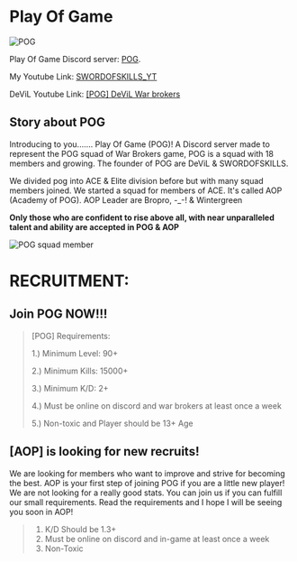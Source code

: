 # Play Of Game

![POG](https://raw.githubusercontent.com/SWORDOFSKILLS/swordofskills.github.io/main/POG_Logo.png)

Play Of Game Discord server: [POG]().

My Youtube Link: [SWORDOFSKILLS_YT](https://www.youtube.com/channel/UCxaMqYrRQLJEZ7fcAJDYxAA)

DeViL Youtube Link: [[POG] DeViL War brokers](https://www.youtube.com/channel/UCk5Ec29oOy2po6lKqgCmLQg)

## Story about POG

Introducing to you....... Play Of Game (POG)! A Discord server made to represent the POG squad of War Brokers game, POG is a squad with 18 members and growing. The founder of POG are DeViL & SWORDOFSKILLS. 

We divided pog into ACE & Elite division before but with many squad members joined. We started a squad for members of ACE.
It's called AOP (Academy of POG). AOP Leader are Bropro, -_-! & Wintergreen

**Only those who are confident to rise above all, with near unparalleled talent and ability are accepted in POG & AOP** 

![POG squad member](https://raw.githubusercontent.com/SWORDOFSKILLS/swordofskills.github.io/main/20.jpg)

# RECRUITMENT:
## Join POG NOW!!!

> [POG]  Requirements:
> 
> 1.) Minimum Level: 90+
>
> 2.) Minimum Kills: 15000+
> 
> 3.) Minimum K/D: 2+ 
> 
> 4.) Must be online on discord and war brokers at least once a week
> 
> 5.) Non-toxic and Player should be 13+ Age

## [AOP] is looking for new recruits!

We are looking for members who want to improve and strive for becoming the best. 
AOP is your first step of joining POG if you are a little new player!
We are not looking for a really good stats. You can join us if you can fulfill our small requirements.
Read the requirements and I hope I will be seeing  you soon in AOP!

> 1. K/D Should be 1.3+
> 2. Must be online on discord and in-game at least once a week
> 3. Non-Toxic
